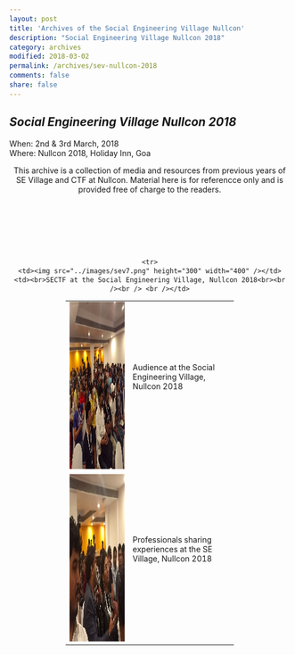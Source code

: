 ```yaml
---
layout: post
title: 'Archives of the Social Engineering Village Nullcon'
description: "Social Engineering Village Nullcon 2018"
category: archives
modified: 2018-03-02
permalink: /archives/sev-nullcon-2018
comments: false
share: false
---	
```



## *Social Engineering Village Nullcon 2018*

When: 2nd & 3rd March, 2018<br>
Where: Nullcon 2018, Holiday Inn, Goa<br>


<center>
This archive is a collection of media and resources from previous years of SE Village and CTF at Nullcon. Material here is for referencce only and is provided free of charge to the readers.
</center> 

<br /><br /><br /><br /><br />

<center>
<table style="width:60%" border="0">
  <tr>
    <td><img src="../images/sev3.png" height="300" width="400" /></td>
    <td><br>Audience at the Social Engineering Village, Nullcon 2018<br><br /><br /> <br /></td>
  </tr>

  <tr>
    <td><img src="../images/sev4.png" height="300" width="400" /></td>
    <td><br>Professionals sharing experiences at the SE Village, Nullcon 2018<br><br /><br /> <br /></td>
  </tr>

    <tr>
    <td><img src="../images/sev7.png" height="300" width="400" /></td>
    <td><br>SECTF at the Social Engineering Village, Nullcon 2018<br><br /><br /> <br /></td>
  </tr>
</table>
</center>


<br /><br /><br />

